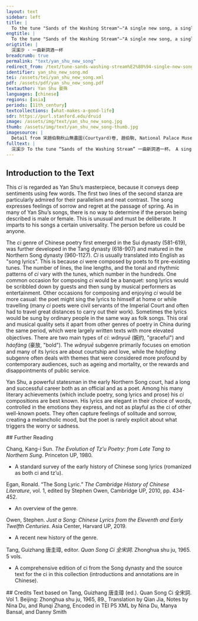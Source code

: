 ```yaml
---
layout: text
sidebar: left
title: |
  To the tune "Sands of the Washing Stream"—"A single new song, a single cup of wine | 浣溪沙 · 一曲新詞酒一杯
engtitle: |
  To the tune "Sands of the Washing Stream"—"A single new song, a single cup of wine
origtitle: |
  浣溪沙 · 一曲新詞酒一杯
breadcrumb: true
permalink: "text/yan_shu_new_song"
redirect_from: /text/tune-sands-washing-stream%E2%80%94-single-new-song-single-cup-wine
identifier: yan_shu_new_song.md
tei: /assets/tei/yan_shu_new_song.xml
pdf: /assets/pdf/yan_shu_new_song.pdf
textauthor: Yan Shu 晏殊
languages: [chinese]
regions: [asia]
periods: [11th_century]
textcollections: [what-makes-a-good-life]
sdr: https://purl.stanford.edu/druid 
image: /assets/img/text/yan_shu_new_song.jpg
thumb: /assets/img/text/yan_shu_new_song-thumb.jpg
imagesource: |
  Detail from 宋趙伯駒秋山無盡圖(Courtyard)卷, 趙伯駒, National Palace Museum, Accession Number: K2A001434N000000000PAB [Public Domain]
fulltext: |
  浣溪沙 To the tune “Sands of the Washing Stream” 一曲新詞酒一杯。 A single new song, a single cup of wine 去年天氣舊亭臺。 On the old terrace in last year’s weather. 夕陽西下幾時回。 The setting sun has gone west, when will it return? 無可奈何花落去。 There’s no help for it, the blossoms fall and disappear; 似曾相識燕歸來。 I seem to recognize them, the swallows come back again. 小園香徑獨徘徊。 On the fragrant path of the little garden, I linger alone. 
--- 
```

## Introduction to the Text 
<p>This <em>ci</em> is regarded as Yan Shu’s masterpiece, because it conveys deep sentiments using few words. The first two lines of the second stanza are particularly admired for their parallelism and neat contrast. The song expresses feelings of sorrow and regret at the passage of spring. As in many of Yan Shu’s songs, there is no way to determine if the person being described is male or female. This is unusual and must be deliberate. It imparts to his songs a certain universality. The person before us could be anyone.</p> <p>The <em>ci</em> genre of Chinese poetry first emerged in the Sui dynasty (581-619), was further developed in the Tang dynasty (618-907) and matured in the Northern Song dynasty (960-1127). <em>Ci</em> is usually translated into English as "song lyrics". This is because <em>ci</em> were composed by poets to fit pre-existing tunes. The number of lines, the line lengths, and the tonal and rhythmic patterns of <em>ci</em> vary with the tunes, which number in the hundreds. One common occasion for composing <em>ci</em> would be a banquet: song lyrics would be scribbled down by guests and then sung by musical performers as entertainment. Other occasions for composing and enjoying <em>ci</em> would be more casual: the poet might sing the lyrics to himself at home or while travelling (many <em>ci</em> poets were civil servants of the Imperial Court and often had to travel great distances to carry out their work). Sometimes the lyrics would be sung by ordinary people in the same way as folk songs. This oral and musical quality sets it apart from other genres of poetry in China during the same period, which were largely written texts with more elevated objectives. There are two main types of <em>ci</em>: <em>wǎnyuē</em> (婉约, "graceful") and <em>háofàng</em> (豪放, "bold"). The <em>wǎnyuē</em> subgenre primarily focuses on emotion and many of its lyrics are about courtship and love, while the<em> háofàng</em> subgenre often deals with themes that were considered more profound by contemporary audiences, such as ageing and mortality, or the rewards and disappointments of public service.</p> <p>Yan Shu, a powerful statesman in the early Northern Song court, had a long and successful career both as an official and as a poet. Among his many literary achievements (which include poetry, song lyrics and prose) his <em>ci</em> compositions are best known. His lyrics are elegant in their choice of words, controlled in the emotions they express, and not as playful as the ci of other well-known poets. They often capture feelings of solitude and sorrow, creating a melancholic mood, but the poet is rarely explicit about what triggers the worry or sadness.</p>
## Further Reading 
<p>Chang, Kang-i Sun. <em>The Evolution of Tz’u Poetry: from Late Tang to Northern Sung</em>. Princeton UP, 1980.</p> <ul> <li>A standard survey of the early history of Chinese song lyrics (romanized as both ci and tz’u).</li> </ul> <p>Egan, Ronald. “The Song Lyric.” <em>The Cambridge History of Chinese Literature</em>, vol. 1, edited by Stephen Owen, Cambridge UP, 2010, pp. 434-452.</p> <ul> <li>An overview of the genre.</li> </ul> <p>Owen, Stephen. <em>Just a Song: Chinese Lyrics from the Eleventh and Early Twelfth Centuries</em>. Asia Center, Harvard UP, 2019.</p> <ul> <li>A recent new history of the genre.</li> </ul> <p>Tang, Guizhang 唐圭璋, editor. <em>Quan Song Ci 全宋詞</em>. Zhonghua shu ju, 1965. 5 vols.</p> <ul> <li>A comprehensive edition of ci from the Song dynasty and the source text for the ci in this collection (introductions and annotations are in Chinese).</li> </ul>
## Credits
Text based on Tang, Guizhang 唐圭璋 (ed.). Quan Song Ci 全宋詞. Vol 1. Beijing: Zhonghua shu ju, 1965, 89., Translation by Qian Jia, Notes by Nina Du,  and Runqi Zhang, Encoded in TEI P5 XML by Nina Du, Manya Bansal,  and Danny Smith
